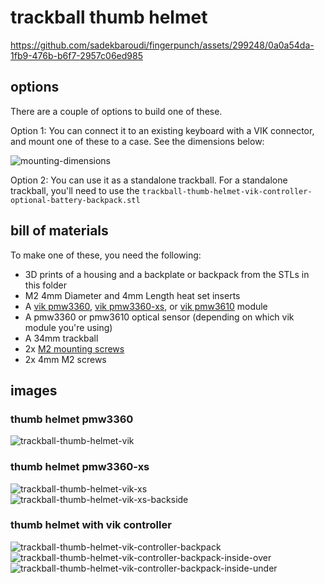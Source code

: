 # trackball thumb helmet

https://github.com/sadekbaroudi/fingerpunch/assets/299248/0a0a54da-1fb9-476b-b6f7-2957c06ed985

## options

There are a couple of options to build one of these.  

Option 1: You can connect it to an existing keyboard with a VIK connector, and mount one of these to a case. See the dimensions below:

![mounting-dimensions](images/mounting-dimensions.png)

Option 2: You can use it as a standalone trackball. For a standalone trackball, you'll need to use the `trackball-thumb-helmet-vik-controller-optional-battery-backpack.stl`

## bill of materials

To make one of these, you need the following:
* 3D prints of a housing and a backplate or backpack from the STLs in this folder
* M2 4mm Diameter and 4mm Length heat set inserts
* A [vik pmw3360](https://github.com/sadekbaroudi/vik/tree/master/pcb/pmw3360), [vik pmw3360-xs](https://github.com/sadekbaroudi/vik/tree/master/pcb/pmw3360-xs), or [vik pmw3610](https://github.com/sadekbaroudi/vik/tree/master/pcb/pmw3610) module
* A pmw3360 or pmw3610 optical sensor (depending on which vik module you're using)
* A 34mm trackball
* 2x [M2 mounting screws](images/M2-mounting-screws.png)
* 2x 4mm M2 screws

## images

### thumb helmet pmw3360

![trackball-thumb-helmet-vik](images/trackball-thumb-helmet-vik.png)  


### thumb helmet pmw3360-xs

![trackball-thumb-helmet-vik-xs](images/trackball-thumb-helmet-vik-xs.png) 
![trackball-thumb-helmet-vik-xs-backside](images/trackball-thumb-helmet-vik-xs-backside.png) 



### thumb helmet with vik controller

![trackball-thumb-helmet-vik-controller-backpack](images/trackball-thumb-helmet-vik-controller-backpack.png) 
![trackball-thumb-helmet-vik-controller-backpack-inside-over](images/trackball-thumb-helmet-vik-controller-backpack-inside-over.png) 
![trackball-thumb-helmet-vik-controller-backpack-inside-under](images/trackball-thumb-helmet-vik-controller-backpack-inside-under.png) 


